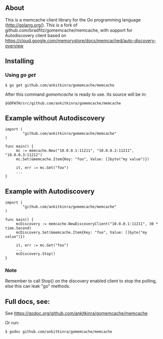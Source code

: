 ## About

This is a memcache client library for the Go programming language
(http://golang.org/).
This is a fork of github.com/bradfitz/gomemcache/memcache, 
with support for Autodiscovery client based on https://cloud.google.com/memorystore/docs/memcached/auto-discovery-overview


## Installing

### Using *go get*

    $ go get github.com/ankitkinra/gomemcache/memcache

After this command *gomemcache* is ready to use. Its source will be in:

    $GOPATH/src/github.com/ankitkinra/gomemcache/memcache

## Example without Autodiscovery

    import (
            "github.com/ankitkinra/gomemcache/memcache"
    )

    func main() {
         mc := memcache.New("10.0.0.1:11211", "10.0.0.2:11211", "10.0.0.3:11212")
         mc.Set(&memcache.Item{Key: "foo", Value: []byte("my value")})

         it, err := mc.Get("foo")
         ...
    }

## Example with Autodiscovery

    import (
            "github.com/ankitkinra/gomemcache/memcache"
    )

    func main() {
         mcDiscovery := memcache.NewDiscoveryClient("10.0.0.1:11211", 30 * time.Second)
         mcDiscovery.Set(&memcache.Item{Key: "foo", Value: []byte("my value")})

         it, err := mc.Get("foo")
         ...
         mcDiscovery.Stop()
    }

### Note
Remember to call Stop() on the discovery enabled client to stop the polling, else this can leak "go" methods.

## Full docs, see:

See https://godoc.org/github.com/ankitkinra/gomemcache/memcache

Or run:

    $ godoc github.com/ankitkinra/gomemcache/memcache

